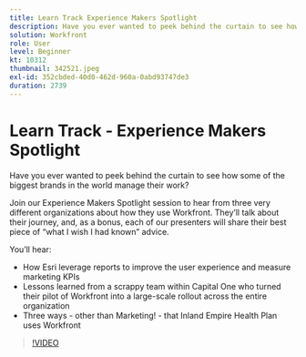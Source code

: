 ```yaml
---
title: Learn Track Experience Makers Spotlight
description: Have you ever wanted to peek behind the curtain to see how some of the biggest brands in the world manage their work?
solution: Workfront
role: User
level: Beginner
kt: 10312
thumbnail: 342521.jpeg
exl-id: 352cbded-40d0-462d-960a-0abd93747de3
duration: 2739
---
```

# Learn Track - Experience Makers Spotlight

Have you ever wanted to peek behind the curtain to see how some of the biggest brands in the world manage their work?

Join our Experience Makers Spotlight session to hear from three very different organizations about how they use Workfront. They’ll talk about their journey, and, as a bonus, each of our presenters will share their best piece of “what I wish I had known” advice.

You’ll hear:

* How Esri leverage reports to improve the user experience and measure marketing KPIs
* Lessons learned from a scrappy team within Capital One who turned their pilot of Workfront into a large-scale rollout across the entire organization
* Three ways - other than Marketing! - that Inland Empire Health Plan uses Workfront

>[!VIDEO](https://video.tv.adobe.com/v/342521/?quality=12&learn=on)
